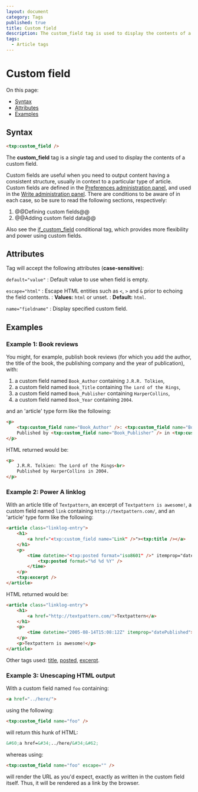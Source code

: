 ```yaml
---
layout: document
category: Tags
published: true
title: Custom field
description: The custom_field tag is used to display the contents of a custom field.
tags:
  - Article tags
---
```


# Custom field

On this page:

* [Syntax](#syntax)
* [Attributes](#attributes)
* [Examples](#examples)

## Syntax

~~~ html
<txp:custom_field />
~~~

The **custom_field** tag is a *single* tag and used to display the contents of a custom field.

Custom fields are useful when you need to output content having a consistent structure, usually in context to a particular type of article. Custom fields are defined in the [Preferences administration panel](https://docs.textpattern.io/administration/preferences-panel), and used in the [Write administration panel](https://docs.textpattern.io/administration/write-panel). There are conditions to be aware of in each case, so be sure to read the following sections, respectively:

1. @@Defining custom fields@@
2. @@Adding custom field data@@

Also see the [if_custom_field](if_custom_field) conditional tag, which provides more flexibility and power using custom fields.

## Attributes

Tag will accept the following attributes (**case-sensitive**):

`default="value"`
: Default value to use when field is empty.

`escape="html"`
: Escape HTML entities such as `<`, `>` and `&` prior to echoing the field contents.
: **Values:** `html` or unset.
: **Default:** `html`.

`name="fieldname"`
: Display specified custom field.

## Examples

### Example 1: Book reviews

You might, for example, publish book reviews (for which you add the author, the title of the book, the publishing company and the year of publication), with:

1. a custom field named `Book_Author` containing `J.R.R. Tolkien`,
2. a custom field named `Book_Title` containing `The Lord of the Rings`,
3. a custom field named `Book_Publisher` containing `HarperCollins`,
4. a custom field named `Book_Year` containing `2004`.

and an 'article' type form like the following:

~~~ html
<p>
    <txp:custom_field name="Book_Author" />: <txp:custom_field name="Book_Title" /><br>
    Published by <txp:custom_field name="Book_Publisher" /> in <txp:custom_field name="Book_Year" />
</p>
~~~

HTML returned would be:

~~~ html
<p>
    J.R.R. Tolkien: The Lord of the Rings<br>
    Published by HarperCollins in 2004.
</p>
~~~

### Example 2: Power A linklog

With an article title of `Textpattern`, an excerpt of `Textpattern is awesome!`, a custom field named `link` containing `http://textpattern.com/`, and an 'article' type form like the following:

~~~ html
<article class="linklog-entry">
    <h1>
        <a href="<txp:custom_field name="Link" />"><txp:title /></a>
    </h1>
    <p>
        <time datetime="<txp:posted format="iso8601" />" itemprop="datePublished">
            <txp:posted format="%d %d %Y" />
        </time>
    </p>
    <txp:excerpt />
</article>
~~~

HTML returned would be:

~~~ html
<article class="linklog-entry">
    <h1>
        <a href="http://textpattern.com/">Textpattern</a>
    </h1>
    <p>
        <time datetime="2005-08-14T15:08:12Z" itemprop="datePublished">14 Aug 2005</time>
    </p>
    <p>Textpattern is awesome!</p>
</article>
~~~

Other tags used: [title](title), [posted](posted), [excerpt](excerpt).

### Example 3: Unescaping HTML output

With a custom field named `foo` containing:

~~~ html
<a href="../here/">
~~~

using the following:

~~~ html
<txp:custom_field name="foo" />
~~~

will return this hunk of HTML:

~~~ html
&#60;a href=&#34;../here/&#34;&#62;
~~~

whereas using:

~~~ html
<txp:custom_field name="foo" escape="" />
~~~

will render the URL as you'd expect, exactly as written in the custom field itself. Thus, it will be rendered as a link by the browser.
